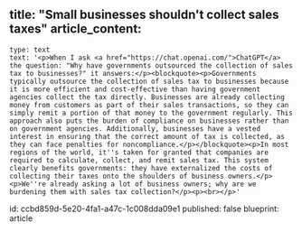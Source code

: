 title: "Small businesses shouldn't collect sales taxes"
article_content:
  -
    type: text
    text: '<p>When I ask <a href="https://chat.openai.com/">ChatGPT</a> the question: "Why have governments outsourced the collection of sales tax to businesses?" it answers:</p><blockquote><p>Governments typically outsource the collection of sales tax to businesses because it is more efficient and cost-effective than having government agencies collect the tax directly. Businesses are already collecting money from customers as part of their sales transactions, so they can simply remit a portion of that money to the government regularly. This approach also puts the burden of compliance on businesses rather than on government agencies. Additionally, businesses have a vested interest in ensuring that the correct amount of tax is collected, as they can face penalties for noncompliance.</p></blockquote><p>In most regions of the world, it''s taken for granted that companies are required to calculate, collect, and remit sales tax. This system clearly benefits governments: they have externalized the costs of collecting their taxes onto the shoulders of business owners.</p><p>We''re already asking a lot of business owners; why are we burdening them with sales tax collection?</p><p><br></p>'
id: ccbd859d-5e20-4fa1-a47c-1c008dda09e1
published: false
blueprint: article
